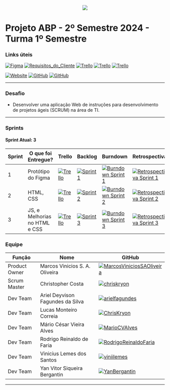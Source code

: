 <p align="center">
  <img src="https://i.imgur.com/ZvXdOPz.png">
  <br />
</p>

# Projeto ABP - 2º Semestre 2024 - Turma 1º Semestre

### Links úteis

[![Figma](https://img.shields.io/static/v1?style=for-the-badge&label=&color=black&logo=figma&message=Prot%C3%B3tipo)](https://www.figma.com/proto/JbO5zLjqOLSZqpVH2QZfXN/ABP-2024-2?node-id=0-1&t=4hfZRAhckQHi34pd-1) [![Requisitos_do_Cliente](https://img.shields.io/static/v1?style=for-the-badge&label=&color=black&logo=gitbook&message=Requisitos%20do%20Cliente)](https://github.com/hallwaytechgrupo/ABP-2024-2/wiki/Requisitos-do-Cliente)
[![Trello](https://img.shields.io/static/v1?style=for-the-badge&label=&color=black&logo=trello&message=Trello%20Sprint%201)](https://trello.com/b/DNJojiWv/sprint-01) [![Trello](https://img.shields.io/static/v1?style=for-the-badge&label=&color=black&logo=trello&message=Trello%20Sprint%202)](https://trello.com/b/pvZsrUjm/sprint-02) [![Trello](https://img.shields.io/static/v1?style=for-the-badge&label=&color=black&logo=trello&message=Trello%20Sprint%203)](https://trello.com/b/QIPO2kDE/sprint-03) 

[![Website](https://img.shields.io/static/v1?style=for-the-badge&label=&color=black&logo=htmx&message=Visitar%20Website)](https://hallwaytech.vercel.app/) 
[![GitHub](https://img.shields.io/static/v1?style=for-the-badge&label=&color=black&logo=github&message=C%C3%B3digo%20Fonte%20Front)](https://github.com/hallwaytechgrupo/ABP-2024-2/tree/desenvolvimento) 
[![GitHub](https://img.shields.io/static/v1?style=for-the-badge&label=&color=black&logo=github&message=C%C3%B3digo%20Fonte%20Servidor)](https://github.com/hallwaytechgrupo/ABP-2024-2-server) 


<hr />

### Desafio
- Desenvolver uma aplicação Web de instruções para desenvolvimento de projetos ágeis (SCRUM) na área de TI.

<hr />

### Sprints
#### Sprint Atual: 3

| Sprint | O que foi Entregue? | Trello | Backlog | Burndown | Retrospectiva |
|---|---|---|---|---|---|
| 1 | Protótipo do Figma | [![Trello](https://img.shields.io/static/v1?style=for-the-badge&label=&color=black&logo=trello&message=Trello%20Sprint%201)](https://trello.com/b/DNJojiWv/sprint-01) | [![Sprint 1](https://img.shields.io/static/v1?style=for-the-badge&label=&color=black&logo=readthedocs&message=Backlog%20Sprint%201)](https://github.com/hallwaytechgrupo/ABP-2024-2/blob/main/backlog-sprint-1.md)  | [![Burndown Sprint 1](https://img.shields.io/static/v1?style=for-the-badge&label=&color=black&message=Burndown%201)](https://github.com/hallwaytechgrupo/ABP-2024-2/blob/main/content/sprint-01/imgs/burndown-sprint-1-fix.png) | [![Retrospectiva Sprint 1](https://img.shields.io/static/v1?style=for-the-badge&label=&color=black&message=Retrospectiva%2001)](https://github.com/hallwaytechgrupo/ABP-2024-2/blob/main/retrospectiva-sprint-1.md) |
| 2 | HTML, CSS | [![Trello](https://img.shields.io/static/v1?style=for-the-badge&label=&color=black&logo=trello&message=Trello%20Sprint%202)](https://trello.com/b/pvZsrUjm/sprint-02)  | [![Sprint 2](https://img.shields.io/static/v1?style=for-the-badge&label=&color=black&logo=readthedocs&message=Backlog%20Sprint%202)](https://github.com/hallwaytechgrupo/ABP-2024-2/blob/main/backlog-sprint-2.md) | [![Burndown Sprint 2](https://img.shields.io/static/v1?style=for-the-badge&label=&color=black&message=Burndown%202)](https://github.com/hallwaytechgrupo/ABP-2024-2/blob/main/content/sprint-02/burndown-01-11-2024.png) | [![Retrospectiva Sprint 2](https://img.shields.io/static/v1?style=for-the-badge&label=&color=black&message=Retrospectiva%2002)](https://github.com/hallwaytechgrupo/ABP-2024-2/blob/main/retrospectiva-sprint-2.md) |  
| 3 | JS, e Melhorias no HTML e CSS | [![Trello](https://img.shields.io/static/v1?style=for-the-badge&label=&color=black&logo=trello&message=Trello%20Sprint%203)](https://trello.com/b/QIPO2kDE/sprint-03) | [![Sprint 3](https://img.shields.io/static/v1?style=for-the-badge&label=&color=black&logo=readthedocs&message=Backlog%20Sprint%203)](https://github.com/hallwaytechgrupo/ABP-2024-2/blob/main/backlog-sprint-3.md) | [![Burndown Sprint 3](https://img.shields.io/static/v1?style=for-the-badge&label=&color=black&message=Burndown%203)](https://github.com/hallwaytechgrupo/ABP-2024-2/raw/main/content/sprint-03/CFD.png)  | [![Retrospectiva Sprint 3](https://img.shields.io/static/v1?style=for-the-badge&label=&color=black&message=Retrospectiva%2003)](https://github.com/hallwaytechgrupo/ABP-2024-2/blob/main/retrospectiva-sprint-3.md) |  

### Equipe
| Função | Nome | GitHub |
|---|---|---|
| Product Owner | Marcos Vinicios S. A. Oliveira | [![MarcosViniciosSAOliveira](https://img.shields.io/static/v1?style=for-the-badge&label=marcknero&color=purple&logo=github&message=Product%20Owner)](https://github.com/marcknero) |
| Scrum Master | Christopher Costa | [![chriskryon](https://img.shields.io/static/v1?style=for-the-badge&label=ChrisKryon&color=green&logo=github&message=Scrum%20Master)](https://github.com/chriskryon) |
| Dev Team | Ariel Deyvison Fagundes da Silva | [![arielfagundes](https://img.shields.io/static/v1?style=for-the-badge&label=arielfagundes&color=blue&logo=github&message=Dev%20Team)](https://github.com/arielfagundes) |
| Dev Team | Lucas Monteiro Correia | [![ChrisKryon](https://img.shields.io/static/v1?style=for-the-badge&label=LucasMonteiro14&color=blue&logo=github&message=Dev%20Team)](https://github.com/lucasmonteiro14) |
| Dev Team | Mário César Vieira Alves | [![MarioCVAlves](https://img.shields.io/static/v1?style=for-the-badge&label=MarioCesarVieiraAlves&color=blue&logo=github&message=Dev%20Team)](https://github.com/MarioCesarVieiraAlves) |
| Dev Team | Rodrigo Reinaldo de Faria | [![RodrigoReinaldoFaria](https://img.shields.io/static/v1?style=for-the-badge&label=RodrigoReinaldodeFaria&color=blue&logo=github&&message=Dev%20Team)](https://github.com/RodrigoReinaldodeFaria) |
| Dev Team | Vinicius Lemes dos Santos | [![viniilemes](https://img.shields.io/static/v1?style=for-the-badge&label=viniilemes&color=blue&logo=github&message=Dev%20Team)](https://github.com/viniilemes) |
| Dev Team | Yan Vitor Siqueira Bergantin | [![YanBergantin](https://img.shields.io/static/v1?style=for-the-badge&label=YanBergantin&color=blue&logo=github&message=Dev%20Team)](https://github.com/YanBergantin) |

<hr />